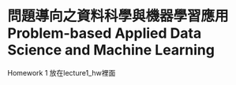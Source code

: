 問題導向之資料科學與機器學習應用  
Problem-based Applied Data Science
and Machine Learning
==

Homework 1 放在lecture1_hw裡面

